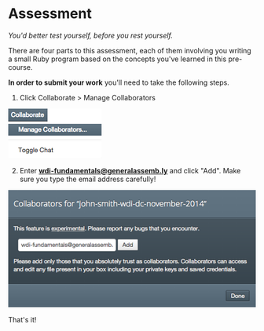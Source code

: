 # Assessment

*You'd better test yourself, before you rest yourself.*

There are four parts to this assessment, each of them involving you writing a small Ruby program based on the concepts you've learned in this pre-course.

**In order to submit your work** you'll need to take the following steps.

1. Click Collaborate > Manage Collaborators

<img src="images/manage_collaborators.png">

2. Enter **wdi-fundamentals@generalassemb.ly** and click "Add". Make sure you type the email address carefully!

<img src="images/add_collaborator.png">

That's it!
